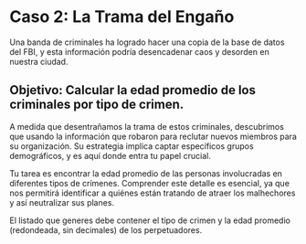 # Caso 2: La Trama del Engaño

Una banda de criminales ha logrado hacer una copia de la base de datos del FBI, y esta información podría desencadenar caos y desorden en nuestra ciudad.

## Objetivo: Calcular la edad promedio de los criminales por tipo de crimen.

A medida que desentrañamos la trama de estos criminales, descubrimos que usando la información que robaron para reclutar nuevos miembros para su organización. Su estrategia implica captar específicos grupos demográficos, y es aquí donde entra tu papel crucial.

Tu tarea es encontrar la edad promedio de las personas involucradas en diferentes tipos de crímenes. Comprender este detalle es esencial, ya que nos permitirá identificar a quiénes están tratando de atraer los malhechores y así neutralizar sus planes.

El listado que generes debe contener el tipo de crimen y la edad promedio (redondeada, sin decimales) de los perpetuadores.